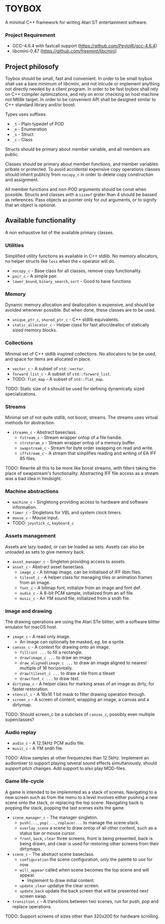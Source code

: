 # TOYBOX

A minimal C++ framework for writing Atari ST entertainment software.

### Project Requirement

* GCC-4.6.4 with fastcall support (https://github.com/PeyloW/gcc-4.6.4)
* libcmini-0.47 (https://github.com/freemint/libcmini)

## Project philosofy

Toybox should be small, fast and convenient. In order to be small toybox shall use a bare minimum of libcmini, and not inlcude or implement anything not directly needed by a client program. In order to be fast toybox shall rely on C++ compiler optimizations, and rely on error checking on host machine not M68k target. In order to be convenient API shall be designed similar to C++ standard library and/or boost.

Types uses suffixes:

* `_t` - Plain typedef of POD
* `_e` - Enumeration
* `_s` - Struct
* `_c` - Class

Structs should be primary about member variable, and all members are public.

Classes should be primary about member functions, and member variables pribate or protected. To avoid accidental expensive copy operations classes should inherit publicly from `nocopy_c` in order to delete copy construction and assignment.

All member functions and non-POD arguments should be const when possible. Structs and classes with a `sizeof` grater than 4 should be bassed as references. Pass objects as pointer only for out arguments, or to signify that an object is optional.


## Available functionality

A non exhaustive list of the available primary classes.


### Utilities

Simplified utility functions as available in C++ stdlib. No memory allocators, no helper structs like `less` when the `<` operator will do.

* `nocopy_c` - Base class for all classes, remove copy functionality.
* `pair_c` - A simple pair.
* `lower_bound`, `binary_search`, `sort` - Good to have functions


### Memory

Dynamic memory allocation and deallocation is expensive, and should be avoided whenever possible. But when done, these classes are to be used. 

* `unique_ptr_c`, `shared_ptr_c` - C++ stdlib equivalents.
* `static_allocator_c` - Helper class for fast alloc/dealloc of statically sized memory blocks.


### Collections

Minimal set of C++ stdlib inspired collections. No allocators to be be used, and space for items are allocated in place.

* `vector_c` - A subset of `std::vector`.
* `forward_list_c` - A subset of `std::forward_list`.
* TODO: `flat_map` - A subset of `std::flat_map`.

TODO: Static size of `0` should be used for defining dynamically sized specializations.


### Streams

Minimal set of not quite stdlib, not boost, streams. The streams uses virtual methods for abstraction.

* `streamn_c` - Abstract baseclass.
    * `fstream_c` - Stream wrapper ontop of a file handle.
    * `strsteram_s` - Stream wrapper ontop of a memory buffer.
    * `swapstream_c` - Stream for byte order swapping on read and write.
    * `iffstream_c` - A stream that simplifies reading and writing of EA IFF 85 files.

TODO: Rewrite all this to be more like boost streams, with filters taking the place of swapstream's functionality. Abstracting IFF file access as a stream was a bad idea in hindsight.


### Machine abstractions

* `machine_c` - Singletong providing access to hardware and software information.
* `timer_c` - Singletons for VBL and system clock timers.
* `mouse_c` - Mouse input.
* TODO: `joystick_c`, `keyboard_c`


### Assets management

Assets are lazy loaded, or can be loaded as sets. Assets can also be unloaded as sets to give memory back.

* `asset_manager_c` - Singleton providing access to assets.
* `asset_c` - Abstract asset baseclass.
    * `image_c` - A bitmap image, can be initialised of IFF ilbm files.
    * `tileset_c` - A helper class for managing tiles or animation frames from an image.
    * `font_c` - A bitmap font, initialize from an image and font def.
    * `audio_c` - A 8-bit PCM sample, initialized from an aif file.
    * `music_c` - An YM sound file, initialized from a sndh file.


### Image and drawing

The drawing operations are using the Atari STe blitter, with a software blitter emulator for macOS host.

* `image_c` - A read only image.
    * An image can optionally be masked, eg. be a sprite.
* `canvas_c` - A context for drawing onto an image.
    * `fill(int ...` to fill a rectangle.
    * `draw(image_c ...` to draw an image
    * `draw_aligned(image_c ...` to draw an image aligned to nearest multiple of 16 horizontally. 
    * `draw(tileset_c ...` to draw a tile from a tileset
    * `draw(font_c ...` to draw text.
* `dirtymap_c` - A helper class for marking areas of an image as dirty, for faster restoration.
* `stencil_c` - A 16x16 1 bit mask to filter drawing operation through.
* `screen_c` - A screen of content, wrapping an image, a canvas and a dirtymap.

TODO: Should screen_c be a subclass of `canvas_c`, possibly even multiple superclasses?


### Audio replay

* `audio_c` - A 12.5kHz PCM audio file.
* `music_c` - A YM sndh file.

TODO: Allow samples at other frequenzies than 12.5kHz. Implement an audiomixer to support playing several sound effects simultaniously, should support pitch changes. Add support to also play MOD-files.


### Game life-cycle

A game is intended to be implemnted as a stack of scenes. Navigating to a new screen such as from the menu to a level involves either pushing a new scene onto the stack, or replacing the top scene. Navigating back is popping the stack, popping the last scenes exits the game.

* `scene_manager_c` - The manager singleton.
    * `push(...`, `pop(...`, `replace(...` to manage the scene stack.
    * `overlay_scene` a scene to draw ontop of all other content, such as a status bar or mouse cursor.
    * `front`, `back`, `clear` three screens, front is being presented, back is being drawn, and clear is used for restoring other screens from their dirtymaps.
* `scene_c` - The abstract scene baseclass.
    * `configuration` the scene configuration, only the palette to use for now.
    * `will_appear` called when scene becomes the top scene and will appear.
        * Implement to draw initial content.
    * `update_clear` updatye the clear screen.
    * `update_back` update the back screen that will be presented next screen swap.
* `transition_c` - A transitions between two scenes, run for push, pop and replace operations.
    
TODO: Support screens of sizes other than 320x200 for hardware scrolling.

